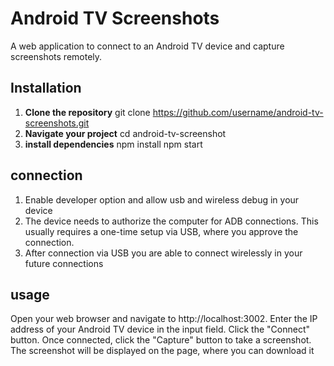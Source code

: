 #  Android TV Screenshots

A web application to connect to an Android TV device and capture screenshots remotely.

## Installation

1. **Clone the repository**
   git clone https://github.com/username/android-tv-screenshots.git
2. **Navigate your project**
   cd android-tv-screenshot
3. **install dependencies**
   npm install
   npm start

## connection

1. Enable developer option and allow usb and  wireless debug in your device
2. The device needs to authorize the computer for ADB connections. This usually requires a one-time setup via USB, where you approve the connection.
3. After connection via USB you are able to connect wirelessly in your future connections

   
## usage

Open your web browser and navigate to http://localhost:3002.
Enter the IP address of your Android TV device in the input field.
Click the "Connect" button.
Once connected, click the "Capture" button to take a screenshot.
The screenshot will be displayed on the page, where you can download it
